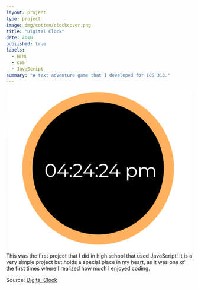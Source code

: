 ```yaml
---
layout: project
type: project
image: img/cotton/clockcover.png
title: "Digital Clock"
date: 2018
published: true
labels:
  - HTML
  - CSS
  - JavaScript
summary: "A text adventure game that I developed for ICS 313."
---
```


<img class="img-fluid" src="../img/clock.png">
This was the first project that I did in high school that used JavaScript! It is a very simple project but holds a special place in my heart, as it was one of the first times where I realized how much I enjoyed coding.


Source: <a href="https://destinyshishido.github.io/digital-clock/">Digital Clock</a>
